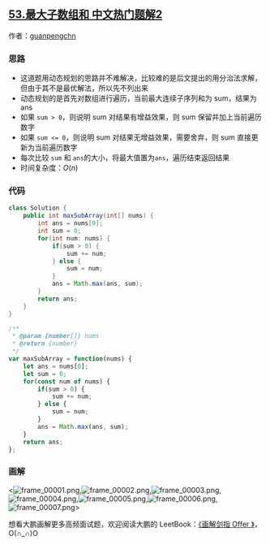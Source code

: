 ## [53.最大子数组和 中文热门题解2](https://leetcode.cn/problems/maximum-subarray/solutions/100000/hua-jie-suan-fa-53-zui-da-zi-xu-he-by-guanpengchn)

作者：[guanpengchn](https://leetcode.cn/u/guanpengchn)

### 思路
- 这道题用动态规划的思路并不难解决，比较难的是后文提出的用分治法求解，但由于其不是最优解法，所以先不列出来
- 动态规划的是首先对数组进行遍历，当前最大连续子序列和为 sum，结果为 ans
- 如果 `sum > 0`，则说明 sum 对结果有增益效果，则 sum 保留并加上当前遍历数字
- 如果 `sum <= 0`，则说明 sum 对结果无增益效果，需要舍弃，则 sum 直接更新为当前遍历数字
- 每次比较 `sum` 和 `ans`的大小，将最大值置为`ans`，遍历结束返回结果
- 时间复杂度：$O(n)$

### 代码

```Java []
class Solution {
    public int maxSubArray(int[] nums) {
        int ans = nums[0];
        int sum = 0;
        for(int num: nums) {
            if(sum > 0) {
                sum += num;
            } else {
                sum = num;
            }
            ans = Math.max(ans, sum);
        }
        return ans;
    }
}
```
```JavaScript []
/**
 * @param {number[]} nums
 * @return {number}
 */
var maxSubArray = function(nums) {
    let ans = nums[0];
    let sum = 0;
    for(const num of nums) {
        if(sum > 0) {
            sum += num;
        } else {
            sum = num;
        }
        ans = Math.max(ans, sum);
    }
    return ans;
};
```

### 画解

<![frame_00001.png](https://pic.leetcode-cn.com/5082ef660cbebc30f78132b2a601bc6162e949b5c7db870ed93dadaa239bf186-frame_00001.png),![frame_00002.png](https://pic.leetcode-cn.com/536396242aa004db7d2f452a4e086f6a6206d34c6e0f5b58afbdd02fd612e483-frame_00002.png),![frame_00003.png](https://pic.leetcode-cn.com/cc6f2cff9987a15eb89efdde5cc514ad86f7130363b354648bbdd21cda0f0149-frame_00003.png),![frame_00004.png](https://pic.leetcode-cn.com/bfc0323d803c8e9187a9720fb6090c7d66b36e4f7181079ea2393cf9679b3357-frame_00004.png),![frame_00005.png](https://pic.leetcode-cn.com/db069750648b466132ea9aa33d11046b96d2bc1e346786ed3c71d54403aad881-frame_00005.png),![frame_00006.png](https://pic.leetcode-cn.com/8b2decc121da8dc40bf4d9e33ca2725d9817575561d6fe43e78164f495948719-frame_00006.png),![frame_00007.png](https://pic.leetcode-cn.com/6066aeaab4824c63b924c845611deb73e2cec2da53b4c6dd0eb9769c77323668-frame_00007.png)>

想看大鹏画解更多高频面试题，欢迎阅读大鹏的 LeetBook：[《画解剑指 Offer 》](https://leetcode-cn.com/leetbook/detail/illustrate-lcof/)，O(∩_∩)O